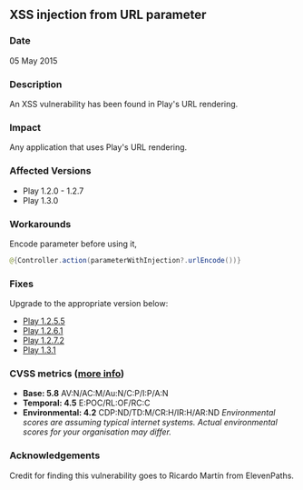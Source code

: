 ## XSS  injection from URL parameter

### Date

05 May 2015

### Description

An XSS vulnerability has been found in Play's URL rendering.

### Impact

Any application that uses Play's URL rendering.

### Affected Versions

* Play 1.2.0 - 1.2.7
* Play 1.3.0

### Workarounds

Encode parameter before using it,

```java
@{Controller.action(parameterWithInjection?.urlEncode())}
```

### Fixes

Upgrade to the appropriate version below:

* [Play 1.2.5.5](https://github.com/playframework/play1/releases/download/1.2.5.5/play-1.2.5.5.zip)
* [Play 1.2.6.1](https://github.com/playframework/play1/releases/download/1.2.6.1/play-1.2.6.1.zip)
* [Play 1.2.7.2](https://github.com/playframework/play1/releases/download/1.2.7.2/play-1.2.7.2.zip)
* [Play 1.3.1](https://github.com/playframework/play1/releases/download/1.3.1/play-1.3.1.zip)

### CVSS metrics (<a href="https://www.first.org/cvss/user-guide">more info</a>)

* **Base: 5.8**
 AV:N/AC:M/Au:N/C:P/I:P/A:N
* **Temporal: 4.5**
 E:POC/RL:OF/RC:C
* **Environmental: 4.2**
 CDP:ND/TD:M/CR:H/IR:H/AR:ND
 *Environmental scores are assuming typical internet systems. Actual environmental scores for your organisation may differ.*

### Acknowledgements

Credit for finding this vulnerability goes to Ricardo Martín from ElevenPaths.
